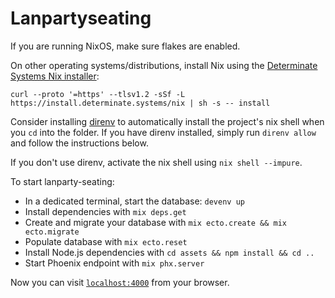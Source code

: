 # Lanpartyseating

If you are running NixOS, make sure flakes are enabled.

On other operating systems/distributions, install Nix using the [Determinate Systems Nix installer](https://github.com/DeterminateSystems/nix-installer):

```console
curl --proto '=https' --tlsv1.2 -sSf -L https://install.determinate.systems/nix | sh -s -- install
```

Consider installing [direnv](https://direnv.net/) to automatically install the project's nix shell when you `cd` into the folder. If you have direnv installed, simply run `direnv allow` and follow the instructions below.

If you don't use direnv, activate the nix shell using `nix shell --impure`.

To start lanparty-seating:

  * In a dedicated terminal, start the database: `devenv up`
  * Install dependencies with `mix deps.get`
  * Create and migrate your database with `mix ecto.create && mix ecto.migrate`
  * Populate database with `mix ecto.reset`
  * Install Node.js dependencies with `cd assets && npm install && cd ..`
  * Start Phoenix endpoint with `mix phx.server`

Now you can visit [`localhost:4000`](http://localhost:4000) from your browser.
